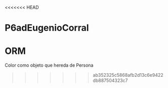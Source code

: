 <<<<<<< HEAD
# P6adEugenioCorral
 ORM
=======
Color como objeto que hereda de Persona
>>>>>>> ab352325c5868afb2d13c6e9422db887504323c7
